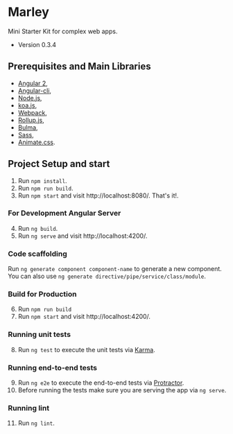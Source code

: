# Marley

Mini Starter Kit for complex web apps.

* Version 0.3.4

## Prerequisites and Main Libraries

* [Angular 2](https://angular.io/),
* [Angular-cli](https://github.com/angular/angular-cli),
* [Node.js](https://nodejs.org/en/),
* [koa.js](http://koajs.com/),
* [Webpack](https://webpack.js.org/),
* [Rollup.js](https://rollupjs.org/),
* [Bulma](http://bulma.io/),
* [Sass](http://sass-lang.com/),
* [Animate.css](https://github.com/daneden/animate.css).

## Project Setup and start

1. Run `npm install`.
2. Run `npm run build`.
3. Run `npm start` and visit http://localhost:8080/. That's it!.

### For Development Angular Server
4. Run `ng build`.
5. Run `ng serve` and visit http://localhost:4200/.

### Code scaffolding
Run `ng generate component component-name` to generate a new component. You can also use `ng generate directive/pipe/service/class/module`.

### Build for Production
6. Run `npm run build`
7. Run `npm start` and visit http://localhost:4200/.

### Running unit tests
8. Run `ng test` to execute the unit tests via [Karma](https://karma-runner.github.io).

### Running end-to-end tests
9. Run `ng e2e` to execute the end-to-end tests via [Protractor](http://www.protractortest.org/).
10. Before running the tests make sure you are serving the app via `ng serve`.

### Running lint
11. Run `ng lint`.